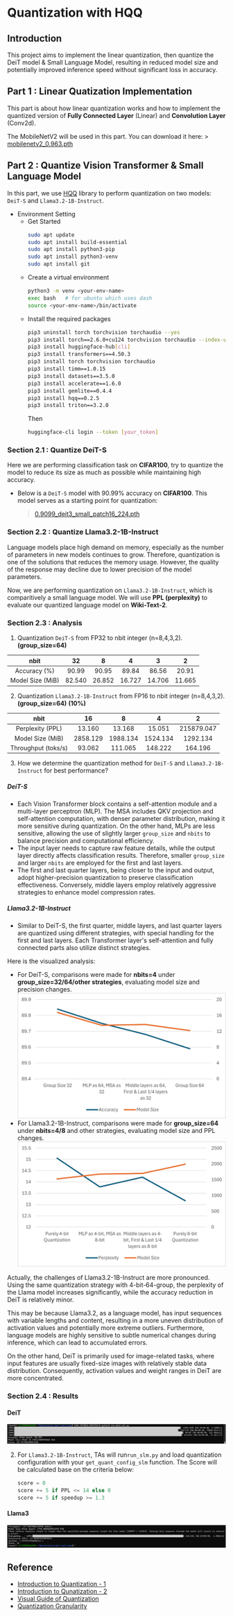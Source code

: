 # **Quantization with HQQ**

## Introduction

This project aims to implement the linear quantization, then quantize the DeiT model & Small Language Model, resulting in reduced model size and potentially improved inference speed without significant loss in accuracy.

## Part 1 : Linear Quatization Implementation

This part is about how linear quantization works and how to implement the quantized version of **Fully Connected Layer** (Linear) and **Convolution Layer** (Conv2d).

The MobileNetV2 will be used in this part. You can download it here:
    > [mobilenetv2_0.963.pth](https://drive.google.com/file/d/1ls20ezKCJ38spHmFflN01NyvYjNLuDoH/view?usp=sharing)

## Part 2 : Quantize Vision Transformer & Small Language Model

In this part, we use [HQQ](https://github.com/mobiusml/hqq) library to perform quantization on two models: `DeiT-S` and `Llama3.2-1B-Instruct`.

* Environment Setting
    - Get Started
        ```bash
        sudo apt update
        sudo apt install build-essential
        sudo apt install python3-pip
        sudo apt install python3-venv
        sudo apt install git
        ```
    - Create a virtual environment
        ```bash
        python3 -m venv <your-env-name>
        exec bash   # for ubuntu which uses dash
        source <your-env-name>/bin/activate
        ```
    - Install the required packages
        ```bash
        pip3 uninstall torch torchvision torchaudio --yes
        pip3 install torch==2.6.0+cu124 torchvision torchaudio --index-url https://download.pytorch.org/whl/cu124
        pip3 install huggingface-hub[cli]
        pip3 install transformers==4.50.3
        pip3 install torch torchvision torchaudio
        pip3 install timm==1.0.15
        pip3 install datasets==3.5.0
        pip3 install accelerate==1.6.0
        pip3 install gemlite==0.4.4
        pip3 install hqq==0.2.5
        pip3 install triton==3.2.0
        ```
        Then
        ```bash
        huggingface-cli login --token [your_token]
        ```

### Section 2.1 : Quantize DeiT-S

Here we are performing classification task on **CIFAR100**, try to quantize the model to reduce its size as much as possible while maintaining high accuracy.

* Below is a `DeiT-S` model with 90.99% accuracy on **CIFAR100**. This model serves as a starting point for quantization:

    > [0.9099_deit3_small_patch16_224.pth](https://drive.google.com/file/d/1hLFiyLRBmlcvOnm8PSRRTN69GgPiV8YT/view?usp=sharing)

### Section 2.2 : Quantize Llama3.2-1B-Instruct

Language models place high demand on memory, especially as the number of parameters in new models continues to grow. Therefore, quantization is one of the solutions that reduces the memory usage. However, the quality of the response may decline due to lower precision of the model parameters. 

Now, we are performing quantization on `Llama3.2-1B-Instruct`, which is comparitively a small language model. We will use **PPL (perplexity)** to evaluate our quantized language model on **Wiki-Text-2**.


### Section 2.3 : Analysis

1. Quantization `DeiT-S` from FP32 to nbit integer (n=8,4,3,2). **(group_size=64)**
    
|       nbit       |   32   |  8  |  4  |  3  |  2  |
|:----------------:|:------:|:---:|:---:|:---:|:---:|
|   Accuracy (%)   |90.99|90.95|89.84|86.56|20.91|
| Model Size (MiB) |82.540|26.852|16.727|14.706|11.665|

2. Quantization `Llama3.2-1B-Instruct` from FP16 to nbit integer (n=8,4,3,2). **(group_size=64)** **(10%)**

|        nbit         |    16    |  8  |  4  |  2  |
|:-------------------:|:--------:|:---:|:---:|:---:|
|  Perplexity (PPL)   |13.160|13.168|15.051|215879.047|
|  Model Size (MiB)   |2858.129|1988.134|1524.134|1292.134|
| Throughput (toks/s) |93.062|111.065|148.222|164.196|


3. How we determine the quantization method for `DeiT-S` and `Llama3.2-1B-Instruct` for best performance?

##### DeiT-S
- Each Vision Transformer block contains a self-attention module and a multi-layer perceptron (MLP). The MSA includes QKV projection and self-attention computation, with denser parameter distribution, making it more sensitive during quantization. On the other hand, MLPs are less sensitive, allowing the use of slightly larger `group_size` and `nbits` to balance precision and computational efficiency.
- The input layer needs to capture raw feature details, while the output layer directly affects classification results. Therefore, smaller `group_size` and larger `nbits` are employed for the first and last layers.
- The first and last quarter layers, being closer to the input and output, adopt higher-precision quantization to preserve classification effectiveness. Conversely, middle layers employ relatively aggressive strategies to enhance model compression rates.
##### Llama3.2-1B-Instruct
- Similar to DeiT-S, the first quarter, middle layers, and last quarter layers are quantized using different strategies, with special handling for the first and last layers. Each Transformer layer's self-attention and fully connected parts also utilize distinct strategies.

Here is the visualized analysis:
- For DeiT-S, comparisons were made for **nbits=4** under **group_size=32/64/other strategies**, evaluating model size and precision changes.
  ![ablation_deit](ablation_deit.png)
- For Llama3.2-1B-Instruct, comparisons were made for **group_size=64** under **nbits=4/8** and other strategies, evaluating model size and PPL changes.
  ![ablation_llm](ablation_llm.png)

Actually, the challenges of Llama3.2-1B-Instruct are more pronounced. Using the same quantization strategy with 4-bit-64-group, the perplexity of the Llama model increases significantly, while the accuracy reduction in DeiT is relatively minor.

This may be because Llama3.2, as a language model, has input sequences with variable lengths and content, resulting in a more uneven distribution of activation values and potentially more extreme outliers. Furthermore, language models are highly sensitive to subtle numerical changes during inference, which can lead to accumulated errors.

On the other hand, DeiT is primarily used for image-related tasks, where input features are usually fixed-size images with relatively stable data distribution. Consequently, activation values and weight ranges in DeiT are more concentrated.


### Section 2.4 : Results
#### DeiT
![alt text](deit_result.png)

2. For `Llama3.2-1B-Instruct`, TAs will run`run_slm.py` and load quantization configuration with your `get_quant_config_slm` function. The Score will be calculated base on the criteria below: 

    ```python
    score = 0
    score += 5 if PPL <= 14 else 0
    score += 5 if speedup >= 1.3
    ```

#### Llama3
![alt text](Llama_result.png)

## Reference
- [Introduction to Quantization - 1](https://medium.com/@anhtuan_40207/introduction-to-quantization-09a7fb81f9a4)
- [Introduction to Qunatization - 2](https://towardsdatascience.com/introduction-to-weight-quantization-2494701b9c0c/)
- [Visual Guide of Quantization](https://newsletter.maartengrootendorst.com/p/a-visual-guide-to-quantization)
- [Quantization Granularity](https://medium.com/@curiositydeck/quantization-granularity-aec2dd7a0bb4)
